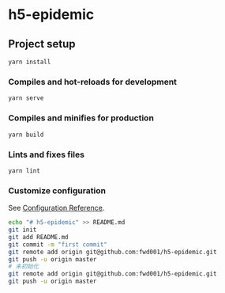 # h5-epidemic

## Project setup

```
yarn install
```

### Compiles and hot-reloads for development

```
yarn serve
```

### Compiles and minifies for production

```
yarn build
```

### Lints and fixes files

```
yarn lint
```

### Customize configuration

See [Configuration Reference](https://cli.vuejs.org/config/).

```bash
echo "# h5-epidemic" >> README.md
git init
git add README.md
git commit -m "first commit"
git remote add origin git@github.com:fwd001/h5-epidemic.git
git push -u origin master
# 未初始化
git remote add origin git@github.com:fwd001/h5-epidemic.git
git push -u origin master
```

